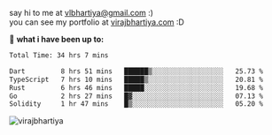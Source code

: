 say hi to me at [vlbhartiya@gmail.com](mailto:vlbhartiya@gmail.com) :)<br/>
you can see my portfolio at [virajbhartiya.com](https://virajbhartiya.com) :D<br/>


🚀 **what i have been up to:**

<!--START_SECTION:waka-->

```txt
Total Time: 34 hrs 7 mins

Dart         8 hrs 51 mins   ██████▒░░░░░░░░░░░░░░░░░░   25.73 %
TypeScript   7 hrs 10 mins   █████▒░░░░░░░░░░░░░░░░░░░   20.81 %
Rust         6 hrs 46 mins   █████░░░░░░░░░░░░░░░░░░░░   19.68 %
Go           2 hrs 27 mins   █▓░░░░░░░░░░░░░░░░░░░░░░░   07.13 %
Solidity     1 hr 47 mins    █▒░░░░░░░░░░░░░░░░░░░░░░░   05.20 %
```

<!--END_SECTION:waka-->

<p align="left"> <img src="https://komarev.com/ghpvc/?username=virajbhartiya&color=blue" alt="virajbhartiya" /> </p>
